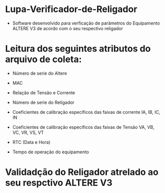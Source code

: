 # Lupa-Verificador-de-Religador

- Software desenvolvido para verficação de parâmetros do Equipamento ALTERE V3 de acordo com o seu respectivo religador

# Leitura dos seguintes atributos do arquivo de coleta: 

-  Número de serie do Altere

-  MAC 

-  Relação de Tensão e Corrente

-  Número de serie do Religador

- Coeficientes de calibração específicos das faixas de corrente IA, IB, IC, IN 

- Coeficientes de calibração específicos das faixas de Tensão VA, VB, VC, VR, VS, VT 

- RTC (Data e Hora)

- Tempo de operação do equipamento 


# Validadção do Religador atrelado ao seu respctivo ALTERE V3
